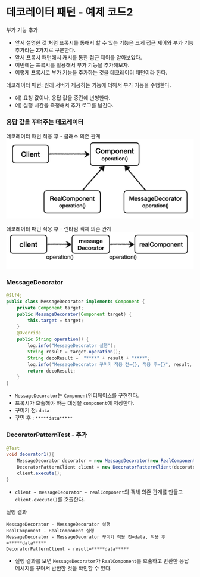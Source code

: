 # 데코레이터 패턴 - 예제 코드2

부가 기능 추가
- 앞서 설명한 것 처럼 프록시를 통해서 할 수 있는 기능은 크게 접근 제어와 부가 기능 추가라는 2가지로 구분한다. 
- 앞서 프록시 패턴에서 캐시를 통한 접근 제어를 알아보았다.
- 이번에는 프록시를 활용해서 부가 기능을 추가해보자. 
- 이렇게 프록시로 부가 기능을 추가하는 것을 데코레이터 패턴이라 한다.


데코레이터 패턴: 원래 서버가 제공하는 기능에 더해서 부가 기능을 수행한다.
- 예) 요청 값이나, 응답 값을 중간에 변형한다.
- 예) 실행 시간을 측정해서 추가 로그를 남긴다.

### 응답 값을 꾸며주는 데코레이터

데코레이터 패턴 적용 후 - 클래스 의존 관계 
![14.png](Image%2F14.png)

데코레이터 패턴 적용 후 - 런타임 객체 의존 관계
![15.png](Image%2F15.png)

### MessageDecorator

```java
@Slf4j
public class MessageDecorator implements Component {
    private Component target;
    public MessageDecorator(Component target) {
        this.target = target;
    }
    @Override
    public String operation() {
        log.info("MessageDecorator 실행");
        String result = target.operation();
        String decoResult =  "****" + result + "****";
        log.info("MessageDecorator 꾸미기 적용 전={}, 적용 후={}", result, decoResult);
        return decoResult;
    }
}
```
- ``MessageDecorator``는 ``Component``인터페이스를 구현한다.
- 프록시가 호출해야 하는 대상을 ``component``에 저장한다.
- 꾸미기 전: ``data``
- 꾸민 후 : ```*****data*****```

### DecoratorPatternTest - 추가

```java
@Test
void decorator1(){
    MessageDecorator decorator = new MessageDecorator(new RealComponent());
    DecoratorPatternClient client = new DecoratorPatternClient(decorator);
    client.execute();
}
```
- ``client ➡️ messageDecorator ➡️ realComponent``의 객체 의존 관계를 만들고 ``client.execute()``를 호출한다.

실행 결과
```text
MessageDecorator - MessageDecorator 실행
RealComponent - RealComponent 실행
MessageDecorator - MessageDecorator 꾸미기 적용 전=data, 적용 후=*****data*****
DecoratorPatternClient - result=*****data*****
```
- 실행 결과를 보면 ``MessageDecorator``가 ``RealComponent``를 호출하고 반환한 응답 메시지를 꾸며서 반환한 것을
  확인할 수 있다.


